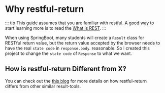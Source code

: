 # Why restful-return

::: tip
This guide assumes that you are familiar with restful. A good way to start learning more is to read the [What is REST](https://restfulapi.net/).
:::

When using SpringBoot, many students will create a `Result` class for RESTful return value, but the return value accepted by the browser needs to have the real `state code` in `response.body`. reasonable. So I created this project to change the `state code` of `Response` to what we want.

## How is restful-return Different from X?

You can check out the [this blog](https://blog.elonehoo.xyz/posts/building-restful-web.html) for more details on how restful-return differs from other similar result-tools.
